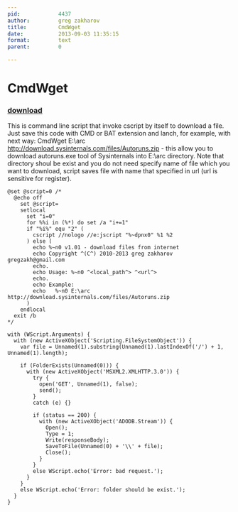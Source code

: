```yaml
---
pid:            4437
author:         greg zakharov
title:          CmdWget
date:           2013-09-03 11:35:15
format:         text
parent:         0

---
```


# CmdWget

### [download](Scripts\4437.txt)

This is command line script that invoke cscript by itself to download a file. Just save this code with CMD or BAT extension and lanch, for example, with next way: CmdWget E:\arc http://download.sysinternals.com/files/Autoruns.zip - this allow you to download autoruns.exe tool of Sysinternals into E:\arc directory. Note that directory shoul be exist and you do not need specify name of file which you want to download, script saves file with name that specified in url (url is sensitive for register).

```text
@set @script=0 /*
  @echo off
    set @script=
    setlocal
      set "i=0"
      for %%i in (%*) do set /a "i+=1"
      if "%i%" equ "2" (
        cscript //nologo //e:jscript "%~dpnx0" %1 %2
      ) else (
        echo %~n0 v1.01 - download files from internet
        echo Copyright ^(C^) 2010-2013 greg zakharov gregzakh@gmail.com
        echo.
        echo Usage: %~n0 ^<local_path^> ^<url^>
        echo.
        echo Example:
        echo   %~n0 E:\arc http://download.sysinternals.com/files/Autoruns.zip
      )
    endlocal
  exit /b
*/

with (WScript.Arguments) {
  with (new ActiveXObject('Scripting.FileSystemObject')) {
    var file = Unnamed(1).substring(Unnamed(1).lastIndexOf('/') + 1, Unnamed(1).length);
    
    if (FolderExists(Unnamed(0))) {
      with (new ActiveXObject('MSXML2.XMLHTTP.3.0')) {
        try {
          open('GET', Unnamed(1), false);
          send();
        }
        catch (e) {}
        
        if (status == 200) {
          with (new ActiveXObject('ADODB.Stream')) {
            Open();
            Type = 1;
            Write(responseBody);
            SaveToFile(Unnamed(0) + '\\' + file);
            Close();
          }
        }
        else WScript.echo('Error: bad request.');
      }
    }
    else WScript.echo('Error: folder should be exist.');
  }
}
```
